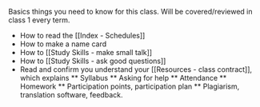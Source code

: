 Basics things you need to know for this class. Will be covered/reviewed in class 1 every term.

* How to read the [[Index - Schedules]]
* How to make a name card
* How to [[Study Skills - make small talk]]
* How to [[Study Skills - ask good questions]]
* Read and confirm you understand your [[Resources - class contract]], which explains
** Syllabus
** Asking for help
** Attendance
** Homework
** Participation points, participation plan
** Plagiarism, translation software, feedback. 